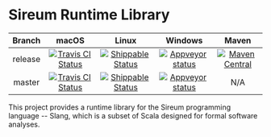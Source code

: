 # Sireum Runtime Library

| Branch | macOS | Linux | Windows | Maven |  
| :----: | :---: | :---: | :---: | :-----: | 
| release | [![Travis CI Status](https://travis-ci.org/sireum/v3-runtime.svg?branch=release)](https://travis-ci.org/sireum/v3-runtime) | [![Shippable Status](https://api.shippable.com/projects/569fb45b1895ca4474703965/badge?branch=release)](https://app.shippable.com/projects/569fb45b1895ca4474703965) |  [![Appveyor status](https://ci.appveyor.com/api/projects/status/u41roffuxg8c0122/branch/release?svg=true)](https://ci.appveyor.com/project/robby-phd/v3-runtime/branch/release) | [![Maven Central](https://maven-badges.herokuapp.com/maven-central/org.sireum/library_2.12/badge.svg)](https://maven-badges.herokuapp.com/maven-central/org.sireum/library_2.12) |
| master | [![Travis CI Status](https://travis-ci.org/sireum/v3-runtime.svg?branch=master)](https://travis-ci.org/sireum/v3-runtime) | [![Shippable Status](https://api.shippable.com/projects/569fb45b1895ca4474703965/badge?branch=master)](https://app.shippable.com/projects/569fb45b1895ca4474703965) | [![Appveyor status](https://ci.appveyor.com/api/projects/status/u41roffuxg8c0122/branch/master?svg=true)](https://ci.appveyor.com/project/robby-phd/v3-runtime/branch/master) | N/A |

This project provides a runtime library for the Sireum programming language -- 
Slang, which is a subset of Scala designed for formal software analyses.
